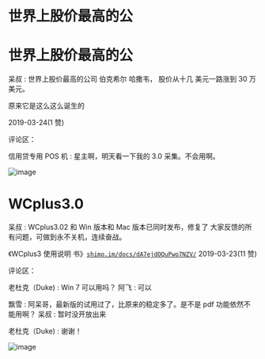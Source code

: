 # 世界上股价最高的公

# 世界上股价最高的公

呆叔 : 世界上股价最高的公司 伯克希尔 哈撒韦， 股价从十几 美元一路涨到 30 万美元。

原来它是这么这么诞生的

2019-03-24(1 赞)

评论区：

信用贷专用 POS 机 : 星主啊，明天看一下我的 3.0 采集。不会用啊。

![image](img/Image_088.png)

# WCplus3.0

呆叔 : WCplus3.02 和 Win 版本和 Mac 版本已同时发布，修复了 大家反馈的所有问题，可做到永不关机，连续奋战。

《WCplus3 使用说明 书》[`shimo.im/docs/dA7ejdOQuPwo7NZV/`](https://shimo.im/docs/dA7ejdOQuPwo7NZV/) 2019-03-23(11 赞)

评论区：

老杜克（Duke) : Win 7 可以用吗？ 阿飞 : 可以

飘雪 : 阿呆哥，最新版的试用过了，比原来的稳定多了。是不是 pdf 功能依然不能用啊？ 呆叔 : 暂时没开放出来

老杜克（Duke) : 谢谢！

![image](img/Image_089.png)